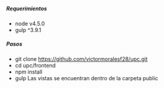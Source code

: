 ##### Requerimientos
  - node v4.5.0
  - gulp ^3.9.1
##### Pasos
  - git clone https://github.com/victormoralesf28/upc.git
  - cd upc/frontend
  - npm install
  - gulp
Las vistas se encuentran dentro de la carpeta public
